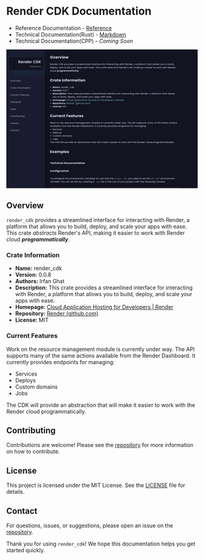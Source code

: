 # Render CDK Documentation

- Reference Documentation - [Reference](https://cdk-c1wu.onrender.com/)
- Technical Documentation(Rust) - [Markdown](https://github.com/lexara-prime-ai/RENDER_CDK/blob/master/rust/README.md)
- Technical Documentation(CPP) - _Coming Soon_

![docs](https://github.com/lexara-prime-ai/RENDER_CDK/blob/master/docs.png?raw=true)

## Overview

`render_cdk` provides a streamlined interface for interacting with Render, a platform that allows you to build, deploy, and scale your apps with ease. This crate _abstracts_ Render's API, making it easier to work with Render cloud _**programmatically**_.

### Crate Information

- **Name:** render_cdk
- **Version:** 0.0.8
- **Authors:** Irfan Ghat
- **Description:** This crate provides a streamlined interface for interacting with Render, a platform that allows you to build, deploy, and scale your apps with ease.
- **Homepage:** [Cloud Application Hosting for Developers | Render](https://render.com/)
- **Repository:** [Render (github.com)](https://github.com/renderinc)
- **License:** MIT

### Current Features

Work on the resource management module is currently under way. The API supports many of the same actions available from the Render Dashboard. It currently provides endpoints for managing:

- Services
- Deploys
- Custom domains
- Jobs

The CDK will provide an abstraction that will make it easier to work with the Render cloud programmatically.

## Contributing

Contributions are welcome! Please see the [repository](https://github.com/lexara-prime-ai/RENDER_CDK) for more information on how to contribute.

## License

This project is licensed under the MIT License. See the [LICENSE](https://github.com/lexara-prime-ai/MPESA_SDK/blob/master/LICENSE) file for details.

## Contact

For questions, issues, or suggestions, please open an issue on the [repository](https://github.com/lexara-prime-ai/RENDER_CDK).

Thank you for using `render_cdk`! We hope this documentation helps you get started quickly.
